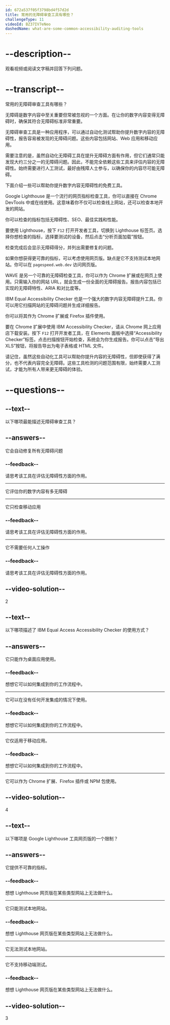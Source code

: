 ```yaml
---
id: 672a537f05f3798bd4f57d2d
title: 常用的无障碍审查工具有哪些？
challengeType: 11
videoId: BZ37IV7eNeo
dashedName: what-are-some-common-accessibility-auditing-tools
---
```


# --description--

观看视频或阅读文字稿并回答下列问题。

# --transcript--

常用的无障碍审查工具有哪些？

无障碍是数字内容中至关重要但常被忽视的一个方面。在让你的数字内容变得无障碍时，确保其符合无障碍标准非常重要。

无障碍审查工具是一种应用程序，可以通过自动化测试帮助你提升数字内容的无障碍性，报告容易被发现的无障碍问题。这些内容包括网站、Web 应用和移动应用。

需要注意的是，虽然自动化无障碍工具在提升无障碍方面有作用，但它们通常只能发现大约三分之一的无障碍问题。因此，不能完全依赖这些工具来评估内容的无障碍性。始终需要进行人工测试，最好由残障人士参与，以确保你的内容尽可能无障碍。

下面介绍一些可以帮助你提升数字内容无障碍性的免费工具。

Google Lighthouse 是一个流行的网页指标检查工具，你可以直接在 Chrome DevTools 中或在线使用。这意味着你不仅可以检查线上网站，还可以检查本地开发的网站。

你可以检查的指标包括无障碍性、SEO、最佳实践和性能。

要使用 Lighthouse，按下 `F12` 打开开发者工具，切换到 Lighthouse 标签页。选择你想检查的指标，选择要测试的设备，然后点击“分析页面加载”按钮。

检查完成后会显示无障碍得分，并列出需要修复的问题。

如果你想获得更可靠的指标，可以考虑使用网页版。缺点是它不支持测试本地网站。你可以在 `pagespeed.web.dev` 访问网页版。

WAVE 是另一个可靠的无障碍检查工具，你可以作为 Chrome 扩展或在网页上使用。只需输入你的网站 URL，就会生成一份全面的无障碍报告。报告内容包括已实现的无障碍特性、ARIA 和对比度等。

IBM Equal Accessibility Checker 也是一个强大的数字内容无障碍提升工具。你可以用它扫描网站的无障碍问题并生成详细报告。

你可以将其作为 Chrome 扩展或 Firefox 插件使用。

要在 Chrome 扩展中使用 IBM Accessibility Checker，请从 Chrome 网上应用店下载安装。按下 `F12` 打开开发者工具，在 Elements 面板中选择“Accessibility Checker”标签。点击扫描按钮开始检查，系统会为你生成报告。你可以点击“导出 XLS”按钮，将报告导出为电子表格或 HTML 文件。

请记住，虽然这些自动化工具可以帮助你提升内容的无障碍性，但即使获得了满分，也不代表内容完全无障碍。这些工具检测的问题范围有限，始终需要人工测试，才能为所有人带来更无障碍的体验。

# --questions--

## --text--

以下哪项最能描述无障碍审查工具？

## --answers--

它会自动修复所有无障碍问题

### --feedback--

请思考该工具在评估无障碍性方面的作用。

---

它评估你的数字内容有多无障碍

---

它只检查移动应用

### --feedback--

请思考该工具在评估无障碍性方面的作用。

---

它不需要任何人工操作

### --feedback--

请思考该工具在评估无障碍性方面的作用。

## --video-solution--

2

## --text--

以下哪项描述了 IBM Equal Access Accessibility Checker 的使用方式？

## --answers--

它只能作为桌面应用使用。

### --feedback--

想想它可以如何集成到你的工作流程中。

---

它可以在没有任何开发集成的情况下使用。

### --feedback--

想想它可以如何集成到你的工作流程中。

---

它仅适用于移动应用。

### --feedback--

想想它可以如何集成到你的工作流程中。

---

它可以作为 Chrome 扩展、Firefox 插件或 NPM 包使用。

## --video-solution--

4

## --text--

以下哪项是 Google Lighthouse 工具网页版的一个限制？

## --answers--

它提供不可靠的指标。

### --feedback--

想想 Lighthouse 网页版在某些类型网站上无法做什么。

---

它只能测试本地网站。

### --feedback--

想想 Lighthouse 网页版在某些类型网站上无法做什么。

---

它无法测试本地网站。

---

它不支持移动端测试。

### --feedback--

想想 Lighthouse 网页版在某些类型网站上无法做什么。

## --video-solution--

3

